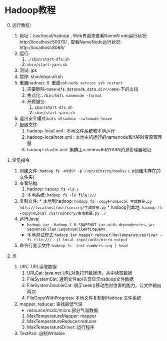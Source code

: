 # Hadoop教程
0. 运行教程:
    1. 地址：/usr/local/hadoop , Web界面来查看NameN ode运行状况: http://localhost:50070/ , 查看NameNode运行状况: http://localhost:8088/
    2. 运行: 
		1. `./sbin/start-dfs.sh`
		2. `sbin/start-yarn.sh`
    3. 测试: jps
    4. 暂停: sbin/stop-all.sh
    5. 重置hadoop:
        0. 重启ssh:`sudo service ssh restart`
        1. 需要删除`<name>dfs.datanode.data.dir</name>`下的文档
        2. 格式化:`./bin/hdfs namenode -format`
        3. 开启服务:
			1. `sbin/start-dfs.sh`
			2. `sbin/start-yarn.sh`
	6. 退出安全模式:`hdfs dfsadmin -safemode leave`
	7. 配置文件:
	    1. hadoop-local.xml : 本地文件系统和本地运行
	    2. hadoop-localhost.xml : 本地主机运行的namenode和YARN资源管理器
	    3. hadoop-cluster.xml: 集群上namenode和YARN资源管理器地址

1. 常见指令
    1. 创建文件: `hadoop fs -mkdir -p /usr/sinscry/books/`  (-p创建未存在的文件夹) 
    2. 查看结构: 
        1. hadoop: `hadoop fs -ls /`
        2. 本地系统: `hadoop fs -ls file:///`
    3. 复制文件: 
    		* 本地到hadoop: `hadoop fs -copyFromLocal 生成数量.py  hdfs://localhost/usr/sinscry/生成数量.py`
    		* hadoop到本地: `hadoop fs -copyToLocal /usr/sinscry/生成数量.py ./`
	4. 运行Java:
		* `hadoop jar  Hadoop-1.0-SNAPSHOT-jar-with-dependencies.jar SequenceFiles.SequenceFileWriteDemo`
		* 本地测试模式:`hadoop jar mapper_reducer.MaxTemperatureDriver -fs file:/// -jt local input/ncdc/micro output`
	5. 命令行显示文件:`hadoop fs -text numbers.seq | head`
2. 类
    1. URL: URL读取数据
        1. URLCat: java.net.URL对象打开数据流，从中读取数据
        2. FileSystemCat: 通用文件api实现显示hadoop文件数据
        3. FileSystemDoubleCat: 展示seek()移动绝对位置的能力，让文件输出两次
        4. FileCopyWithProgress: 本地文件复制到Hadoop 文件系统
    2. mapper_reducer: 查找最低气温
        * resource/ncdc/micro:部分气温数据
        1. MaxTemperatureMapper: mapper
        2. MaxTemperatureReducer:reducer
        3. MaxTemperatureDriver: 运行程序
    3. TextPair: 自制Writable
    